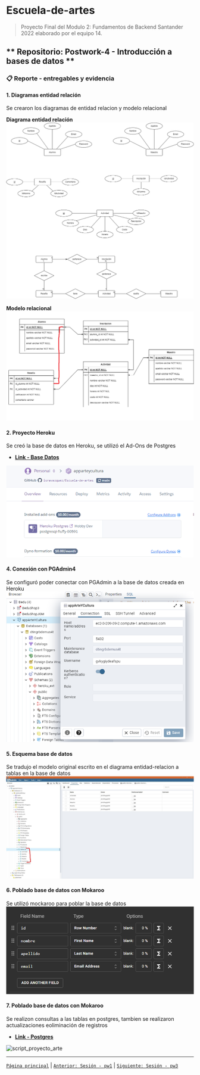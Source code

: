 # Escuela-de-artes

>Proyecto Final del Modulo 2: Fundamentos de Backend Santander 2022 elaborado por el equipo 14.

## ** Repositorio: Postwork-4 - Introducción a bases de datos **

### 📋 Reporte - entregables y evidencia


#### 1. Diagramas entidad relación
Se crearon los diagramas de entidad relacion y modelo relacional

**Diagrama entidad relación**
<img src="img/1.A_Modelo_EntidadRelacion.png" alt="EntidadRelacion" > 

**Modelo relacional**
<img src="img/1.B_Modelo_Relacional.png" alt="ModeloRelacional" > 

#### 2. Proyecto Heroku
Se creó la base de datos en Heroku, se utilizó el Ad-Ons de Postgres
+ [__Link - Base Datos__](pdf/2_CredencialesDBHeroku.pdf)

<img src="img/3_Add-Ons_Postgres.png" alt="add-ons-postgres" > 

#### 4. Conexión con PGAdmin4
Se configuró poder conectar con PGAdmin a la base de datos creada en Heroku
<img src="img/4_ConexionPGAdmin.png" alt="conexion_pgadmin" > 

#### 5. Esquema base de datos
Se tradujo el modelo original escrito en el diagrama entidad-relacion a tablas en la base de datos
<img src="img/5_tablas-pgAdmin.jpg" alt="pgAdmin" > 

#### 6. Poblado base de datos con Mokaroo
Se utilizó mockaroo para poblar la base de datos 
<img src="img/6_Mockaroo.png" alt="Mockaroo" > 

#### 7. Poblado base de datos con Mokaroo
Se realizon consultas a las tablas en postgres, tambien se realizaron actualizaciones  eoliminación de registros
+ [__Link - Postgres__](pdf/7_ConsultasPostgresSQL.pdf)

<img src="script/7_script_proyecto_arte.sql" alt="script_proyecto_arte" > 

-------
[`Página principal`](../../README.md) | [`Anterior: Sesión - pw1`](../pw1/README.md) | [`Siguiente: Sesión - pw3`](../pw3/README.md)